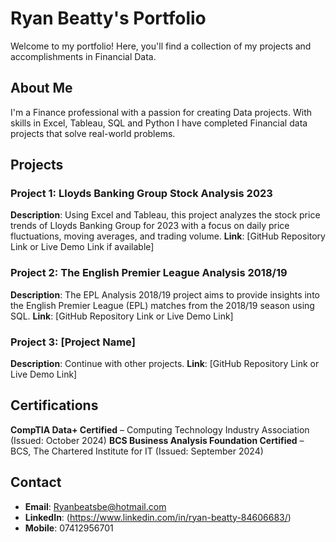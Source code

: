 # Ryan Beatty's Portfolio

Welcome to my portfolio! Here, you'll find a collection of my projects and accomplishments in Financial Data.

## About Me
I'm a Finance professional with a passion for creating Data projects. With skills in Excel, Tableau, SQL and Python I have completed Financial data projects that solve real-world problems.

## Projects

### Project 1: Lloyds Banking Group Stock Analysis 2023
**Description**: Using Excel and Tableau, this project analyzes the stock price trends of Lloyds Banking Group for 2023 with a focus on daily price fluctuations, moving averages, and trading volume.
**Link**: [GitHub Repository Link or Live Demo Link if available]

### Project 2: The English Premier League Analysis 2018/19
**Description**: The EPL Analysis 2018/19 project aims to provide insights into the English Premier League (EPL) matches from the 2018/19 season using SQL.
**Link**: [GitHub Repository Link or Live Demo Link]

### Project 3: [Project Name]
**Description**: Continue with other projects.
**Link**: [GitHub Repository Link or Live Demo Link]

## Certifications
**CompTIA Data+ Certified** – Computing Technology Industry Association (Issued: October 2024)
**BCS Business Analysis Foundation Certified** – BCS, The Chartered Institute for IT (Issued: September 2024)

## Contact
- **Email**: Ryanbeatsbe@hotmail.com
- **LinkedIn**: (https://www.linkedin.com/in/ryan-beatty-84606683/)
- **Mobile**: 07412956701
